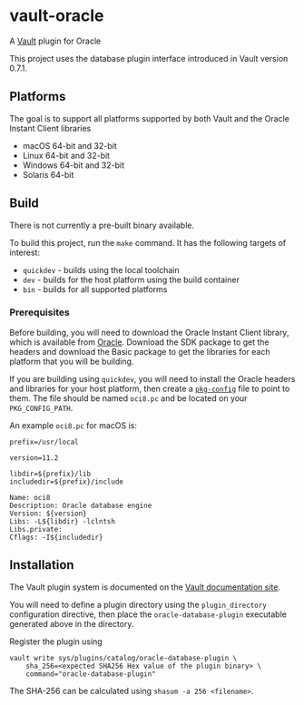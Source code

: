 # vault-oracle
A [Vault](https://www.vaultproject.io) plugin for Oracle

This project uses the database plugin interface introduced in Vault version 0.7.1.

## Platforms

The goal is to support all platforms supported by both Vault and the Oracle Instant Client libraries

* macOS 64-bit and 32-bit
* Linux 64-bit and 32-bit
* Windows 64-bit and 32-bit
* Solaris 64-bit

## Build

There is not currently a pre-built binary available.

To build this project, run the `make` command. It has the following targets of interest:

* `quickdev` - builds using the local toolchain
* `dev` - builds for the host platform using the build container
* `bin` - builds for all supported platforms

### Prerequisites

Before building, you will need to download the Oracle Instant Client library, which is available from [Oracle](http://www.oracle.com/technetwork/database/features/instant-client/index-097480.html). Download the SDK package to get the headers and download the Basic package to get the libraries for each platform that you will be building.

If you are building using `quickdev`, you will need to install the Oracle headers and libraries for your host platform, then create a  [`pkg-config`](https://www.freedesktop.org/wiki/Software/pkg-config/) file to point to them. The file should be named `oci8.pc` and be located on your `PKG_CONFIG_PATH`.

An example `oci8.pc` for macOS is:

```
prefix=/usr/local

version=11.2

libdir=${prefix}/lib
includedir=${prefix}/include

Name: oci8
Description: Oracle database engine
Version: ${version}
Libs: -L${libdir} -lclntsh
Libs.private:
Cflags: -I${includedir}
```

## Installation

The Vault plugin system is documented on the [Vault documentation site](https://www.vaultproject.io/docs/internals/plugins.html).

You will need to define a plugin directory using the `plugin_directory` configuration directive, then place the `oracle-database-plugin` executable generated above in the directory.

Register the plugin using

```
vault write sys/plugins/catalog/oracle-database-plugin \ 
    sha_256=<expected SHA256 Hex value of the plugin binary> \
    command="oracle-database-plugin"
```

The SHA-256 can be calculated using `shasum -a 256 <filename>`.
